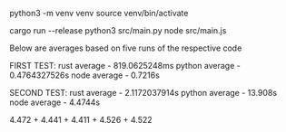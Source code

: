 python3 -m venv venv
source venv/bin/activate


cargo run --release
python3 src/main.py
node src/main.js

Below are averages based on five runs of the respective code

FIRST TEST:
rust average - 819.0625248ms
python average - 0.4764327526s
node average - 0.7216s

SECOND TEST:
rust average - 2.1172037914s
python average - 13.908s
node average - 4.4744s

4.472 + 4.441 + 4.411 + 4.526 + 4.522